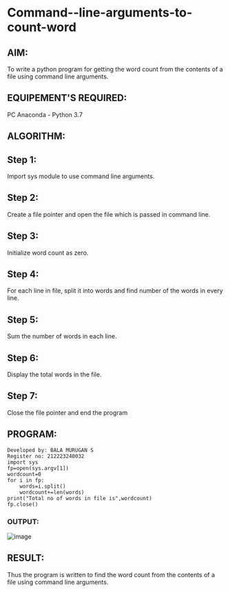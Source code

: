 # Command--line-arguments-to-count-word
## AIM:
To write a python program for getting the word count from the contents of a file using command line arguments.
## EQUIPEMENT'S REQUIRED: 
PC
Anaconda - Python 3.7
## ALGORITHM: 
## Step 1:
Import sys module to use command line arguments.

## Step 2:
Create a file pointer and open the file which is passed in command line.

## Step 3:
Initialize word count as zero.

## Step 4:
For each line in file, split it into words and find number of the words in every line.

## Step 5:
Sum the number of words in each line.

## Step 6:
Display the total words in the file.

## Step 7:
Close the file pointer and end the program

## PROGRAM:
```
Developed by: BALA MURUGAN S
Register no: 212223240032
import sys
fp=open(sys.argv[1])
wordcount=0
for i in fp:
    words=i.split()
    wordcount+=len(words)
print("Total no of words in file is",wordcount)
fp.close()
```
### OUTPUT:

![image](https://github.com/bala23005271/Command--line-arguments-to-count-word/assets/155039753/9e3b9c05-db56-4276-9889-436e4c019733)


## RESULT:
Thus the program is written to find the word count from the contents of a file using command line arguments.
